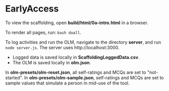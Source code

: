# EarlyAccess

To view the scaffolding, open **build/html/0a-intro.html** in a browser.

To render all pages, run: `bash doall`.

To log activities and run the OLM, navigate to the directory **server**, and run `node server.js`.
The server uses http://localhost:3000.

- Logged data is saved locally in **ScaffoldingLoggedData.csv**. 
- The OLM is saved locally in **olm.json**.

In **olm-presets/olm-reset.json**, all self-ratings and MCQs are set to "not-started".
In **olm-presets/olm-sample.json**, self-ratings and MCQs are set to sample values that simulate a person in mid-use of the tool. 
